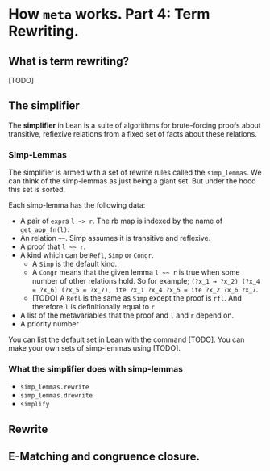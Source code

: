 # How `meta` works. Part 4: Term Rewriting. #

<!--
[NOTE]
The basic plan with this section is to first give an abstract view of how the methods work and then also provide tables explaining what everything does.
I am not too bothered if Lean 4 massively changes things, it will still be mostly the same.

[NOTE] Keywords and key-constants
- [ ] E-matching
- [ ] simplifier
- [ ] congruence, congruence closure
- [ ] `rw` tactic
- [ ] `cc` tactic
- 

-->


## What is term rewriting?
[TODO]
<!-- 
Give some examples of where it is needed.
They are a series of techniques for not having to spell out a sequence of rewrites.
Give references of theory: handbook of automated reasoning, TRAAT.

Explain some of the basic terminology

- rewrite rule
- congruence relation
- substitution
 -->


## The simplifier

The __simplifier__ in Lean is a suite of algorithms for brute-forcing proofs about transitive, reflexive relations from a fixed set of facts about these relations.

### Simp-Lemmas

The simplifier is armed with a set of rewrite rules called the `simp_lemmas`. We can think of the simp-lemmas as just being a giant set. But under the hood this set is sorted.

Each simp-lemma has the following data:
- A pair of `expr`s `l ~> r`. The rb map is indexed by the name of `get_app_fn(l)`.
- An relation `~~`. Simp assumes it is transitive and reflexive.
- A proof that `l ~~ r`.
- A kind which can be `Refl`, `Simp` or `Congr`.
    + A `Simp` is the default kind.
    + A `Congr` means that the given lemma `l ~~ r` is true when some number of other relations hold. So for example;
        `(?x_1 ↔ ?x_2) (?x_4 = ?x_6) (?x_5 = ?x_7), ite ?x_1 ?x_4 ?x_5 = ite ?x_2 ?x_6 ?x_7`.
    + [TODO] A `Refl` is the same as `Simp` except the proof is `rfl`. And therefore `l` is definitionally equal to `r`
- A list of the metavariables that the proof and `l` and `r` depend on.
- A priority number

You can list the default set in Lean with the command [TODO].
You can make your own sets of simp-lemmas using [TODO].

### What the simplifier does with simp-lemmas

<!-- [TODO] I'm going to just have to read the Lean C++ to understand exactly what it does.
In this section I want to focus more on how you can use the simplifier as an engine to traverse terms.
Eg, I would really like to use the simplifier to expand the definition of a recursively defined function and figure out the order in which induction should be applied.

 -->
- `simp_lemmas.rewrite`
- `simp_lemmas.drewrite`
- `simplify`


## Rewrite

## E-Matching and congruence closure.

<!-- [TODO]

- How E-matching works in general. Read up in TRWAAT and HAR, Bohua also covers it well. Leo's paper 'efficient E-matching' does a good job.
- What is SMT?
- Lean is more complicated because of ITT and `eq` vs `heq` etc.
- The important thing to stress is that they are not magic.

 -->

